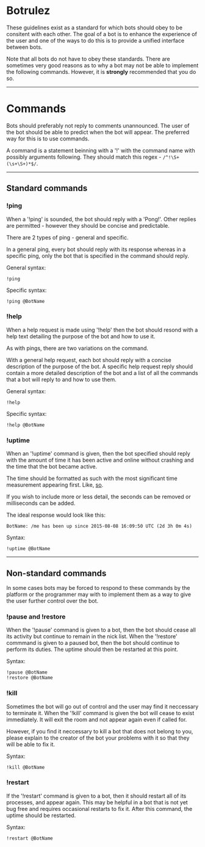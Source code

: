 # Botrulez

These guidelines exist as a standard for which bots should obey to be
consitent with each other. The goal of a bot is to enhance the experience
of the user and one of the ways to do this is to provide a unified interface
between bots.

Note that all bots do not have to obey these standards. There are sometimes
very good reasons as to why a bot may not be able to implement the following
commands. However, it is **strongly** recommended that you do so.

***

# Commands

Bots should preferably not reply to comments unannounced. The user of the bot
should be able to predict when the bot will appear. The preferred way for
this is to use commands.

A command is a statement beinning with a '!' with the command name with possibly
arguments following. They should match this regex - `/^!\S+(\s+\S+)*$/`.

***

## Standard commands

### !ping
When a '!ping' is sounded, the bot should reply with a 'Pong!'.
Other replies are permitted - however they should be concise and predictable.

There are 2 types of ping - general and specific.

In a general ping, every bot should reply with its response whereas in a
specific ping, only the bot that is specified in the command should reply.

General syntax:

    !ping
Specific syntax:

    !ping @BotName

### !help
When a help request is made using '!help' then the bot should resond with a help
text detailing the purpose of the bot and how to use it.

As with pings, there are two variations on the command.

With a general help request, each bot should reply with a concise description of
the purpose of the bot. A specific help request reply should contain a more
detailed description of the bot and a list of all the commands that a bot will
reply to and how to use them.

General syntax:

    !help
Specific syntax:

    !help @BotName

### !uptime
When an '!uptime' command is given, then the bot specified should reply with the
amount of time it has been active and online without crashing and the time that
the bot became active. 

The time should be formatted as such with the most significant time measurement
appearing first. Like, [so](http://xkcd.com/1179/).

If you wish to include more or less detail, the seconds can be removed or
milliseconds can be added.

The ideal response would look like this:

    BotName: /me has been up since 2015-08-08 16:09:50 UTC (2d 3h 0m 4s)

Syntax:

    !uptime @BotName

***

## Non-standard commands

In some cases bots may be forced to respond to these commands by the platform or
the programmer may with to implement them as a way to give the user further
control over the bot.

### !pause and !restore
When the '!pause' command is given to a bot, then the bot should cease all its
activity but continue to remain in the nick list. When the '!restore' commmand
is given to a paused bot, then the bot should continue to perform its duties.
The uptime should then be restarted at this point.

Syntax:

    !pause @BotName
    !restore @BotName

### !kill
Sometimes the bot will go out of control and the user may find it neccessary to
terminate it. When the '!kill' command is given the bot will cease to exist
immediately. It will exit the room and not appear again even if called for.

However, if you find it neccessary to kill a bot that does not belong to you,
please explain to the creator of the bot your problems with it so that they
will be able to fix it.

Syntax:

    !kill @BotName

### !restart
If the '!restart' command is given to a bot, then it should restart all of its
processes, and appear again. This may be helpful in a bot that is not yet bug
free and requires occasional restarts to fix it. After this command, the uptime
should be restarted.

Syntax:

    !restart @BotName
